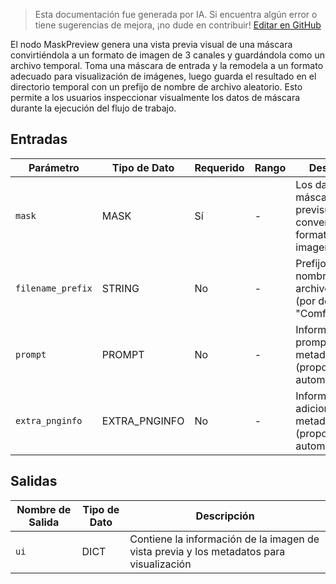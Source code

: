 > Esta documentación fue generada por IA. Si encuentra algún error o tiene sugerencias de mejora, ¡no dude en contribuir! [Editar en GitHub](https://github.com/Comfy-Org/embedded-docs/blob/main/comfyui_embedded_docs/docs/MaskPreview/es.md)

El nodo MaskPreview genera una vista previa visual de una máscara convirtiéndola a un formato de imagen de 3 canales y guardándola como un archivo temporal. Toma una máscara de entrada y la remodela a un formato adecuado para visualización de imágenes, luego guarda el resultado en el directorio temporal con un prefijo de nombre de archivo aleatorio. Esto permite a los usuarios inspeccionar visualmente los datos de máscara durante la ejecución del flujo de trabajo.

## Entradas

| Parámetro | Tipo de Dato | Requerido | Rango | Descripción |
|-----------|-----------|----------|-------|-------------|
| `mask` | MASK | Sí | - | Los datos de máscara que se previsualizarán y convertirán a formato de imagen |
| `filename_prefix` | STRING | No | - | Prefijo para el nombre del archivo de salida (por defecto: "ComfyUI") |
| `prompt` | PROMPT | No | - | Información del prompt para metadatos (proporcionada automáticamente) |
| `extra_pnginfo` | EXTRA_PNGINFO | No | - | Información PNG adicional para metadatos (proporcionada automáticamente) |

## Salidas

| Nombre de Salida | Tipo de Dato | Descripción |
|-------------|-----------|-------------|
| `ui` | DICT | Contiene la información de la imagen de vista previa y los metadatos para visualización |
